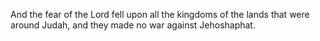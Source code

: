 And the fear of the Lord fell upon all the kingdoms of the lands that were around Judah, and they made no war against Jehoshaphat.

